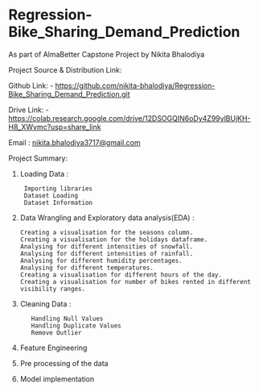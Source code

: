 # Regression-Bike_Sharing_Demand_Prediction

As part of AlmaBetter Capstone Project by Nikita Bhalodiya

Project Source & Distribution Link:

Github Link: - https://github.com/nikita-bhalodiya/Regression-Bike_Sharing_Demand_Prediction.git

Drive Link: - https://colab.research.google.com/drive/12DSOGQIN6oDy4Z99ylBUjKH-H8_XWvmc?usp=share_link

Email : nikita.bhalodiya3717@gmail.com


Project Summary:

1) Loading Data :

        Importing libraries  
        Dataset Loading  
        Dataset Information
  
  
2) Data Wrangling and Exploratory data analysis(EDA) :

       Creating a visualisation for the seasons column.
       Creating a visualisation for the holidays dataframe.
       Analysing for different intensities of snowfall.
       Analysing for different intensities of rainfall.
       Analysing for different humidity percentages.
       Analysing for different temperatures.
       Creating a visualisation for different hours of the day.
       Creating a visualisation for number of bikes rented in different visibility ranges.
  
3) Cleaning Data :


          Handling Null Values      
          Handling Duplicate Values      
          Remove Outlier
  
4) Feature Engineering

5) Pre processing of the data

6) Model implementation
